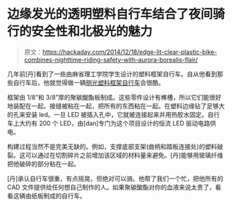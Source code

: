 # 边缘发光的透明塑料自行车结合了夜间骑行的安全性和北极光的魅力

> 原文：<https://hackaday.com/2014/12/18/edge-lit-clear-plastic-bike-combines-nighttime-riding-safety-with-aurora-borealis-flair/>

几年前[丹]看到了一些由麻省理工学院学生设计的塑料框架自行车。自从他看到那些自行车后，他就觉得做一辆[侧光塑料框架自行车](http://www.instructables.com/id/The-ICycle%3a-clear-plastic-bike-with-LED-edge-light/?ALLSTEPS)会很酷。

框架由 1/8”和 3/8”厚的聚碳酸酯板制成。这些零件设计有榫槽，所以它们能很好地装配在一起。接缝被粘在一起，把所有的东西粘在一起。在塑料边缘钻了足够大的孔来安装 led。一旦 LED 被插入孔中，它就被连接起来并用热胶水固定。自行车上大约有 200 个 LED，由[dan]专门为这个项目设计的恒流 LED 驱动电路供电。

构建过程当然不是完美无缺的。例如，支撑底部支架(曲柄和踏板连接处)的塑料破裂。这可以通过在切割碎片之前增加该区域的材料量来避免。[丹]能够用玻璃纤维把他破碎的部分粘在一起。

[丹]承认自行车很重，有点摇晃，但绝对可以骑。他帮了我们一个忙，把他所有的 CAD 文件提供给任何想自己制作的人。如果聚碳酸酯对你的血液来说太贵了，看看这辆由纸板制成的自行车。